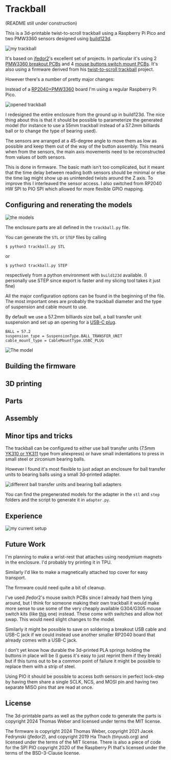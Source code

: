 # Trackball
(README still under construction)

This is a 3d-printable twist-to-scroll trackball using a Raspberry Pi Pico and two PMW3360 sensors designed using [build123d](https://github.com/gumyr/build123d).

![my trackball](img/img1.jpeg)

It's based on [jfedor2](https://github.com/jfedor2)'s excellent set of projects.
In particular it's using 2 [PMW3360 breakout PCBs](https://github.com/jfedor2/pmw3360-breakout) and 4 [mouse buttons switch mount PCBs](https://github.com/jfedor2/mouse-switch-mount-pcb). It's also using a firmware derived from his [twist-to-scroll trackball](https://github.com/jfedor2/twist-to-scroll-trackball) project.

However there's a number of pretty major changes:

Instead of a [RP2040+PMW3360](https://github.com/jfedor2/rp2040-pmw3360) board I'm using a regular Raspberry Pi Pico.

![opened trackball](img/img3.jpeg)

I redesigned the entire enclosure from the ground up in build123d. The nice thing about this is that it should be possible to parameterize the generated model (for instance to use a 55mm trackball instead of a 57.2mm billiards ball or to change the type of bearing used).

The sensors are arranged at a 45-degree angle to move them as low as possible and keep them out of the way of the button assembly.
This means when from the sensors, the main axis movements need to be reconstructed from values of both sensors.

This is done in firmware. The basic math isn't too complicated, but it meant that the time delay between reading both sensors should be minimal or else the time lag might show up as unintended twists around the Z axis.
To improve this I interleaved the sensor access. I also switched from RP2040 HW SPI to PIO SPI which allowed for more flexible GPIO mapping.

## Configuring and renerating the models

![the models](img/img2.png)

The enclosure parts are all defined in the `trackball.py` file.

You can generate the `STL` or `STEP` files by calling

```
$ python3 trackball.py STL
```
or
```
$ python3 trackball.py STEP
```
respectively from a python environment with `build123d` available.
(I personally use STEP since export is faster and my slicing tool takes it just fine)

All the major configuration options can be found in the beginning of the file. The most important ones are probably the trackball diameter and the type of suspension and cable mount to use.

By default we use a 57.2mm billiards size ball, a ball transfer unit suspension and set up an opening for a [USB-C plug](https://www.aliexpress.com/item/1005007593502706.html).
```
BALL = 57.2
suspension_type = SuspensionType.BALL_TRANSFER_UNIT
cable_mount_type = CableMountType.USBC_PLUG
```

![The model](imgs/img2.png)

## Building the firmware

## 3D printing

## Parts

## Assembly

## Minor tips and tricks

The trackball can be configured to either use ball transfer units (7.5mm [YK310 or YK311](https://www.aliexpress.com/item/1005005528750648.html) type from aliexpress) or have small indentations to press in small steel or zirconium bearing balls.

However I found it's most flexible to just adapt an enclosure for ball transfer units to bearing balls using a small 3d-printed adapter.

![different ball transfer units and bearing ball adapters](img/img5.jpeg)

You can find the pregenerated models for the adapter in the `stl` and `step` folders and the script to generate it in `adapter.py`.

## Experience

![my current setup](img/img4.jpeg)

## Future Work

I'm planning to make a wrist-rest that attaches using neodymium magnets in the enclosure. I'd probably try printing it in TPU.

Similarly I'd like to make a magnetically attached top cover for easy transport.

The firmware could need quite a bit of cleanup.

I've used jfedor2's mouse switch PCBs since I already had them lying around, but I think for someone making their own trackball it would make more sense to use some of the very cheaply available G304/G305 mouse switch kits (like [this](https://www.aliexpress.com/item/1005006636817494.html) one) instead. These come with switches and allow hot swap.
This would need slight changes to the model.

Similarly it might be possible to save on soldering a breakout USB cable and USB-C jack if we could instead use another smaller RP2040 board that already comes with a USB-C jack.

I don't yet know how durable the 3d-printed PLA springs holding the buttons in place will be (I guess it's easy to just reprint them if they break) but if this turns out to be a common point of failure it might be possible to replace them with a strip of steel.

Using PIO it should be possible to access both sensors in perfect lock-step by having them share a single SCLK, NCS, and MOSI pin and having two separate MISO pins that are read at once.

## License

The 3d-printable parts as well as the python code to generate the parts is copyright 2024 Thomas Weber and licensed under terms the MIT license.

The firmware is copyright 2024 Thomas Weber, copyright 2021 Jacek Fedrynski (jfedor2), and copyright 2019 Ha Thach (tinyusb.org) and licensed under the terms of the MIT license.
There is also a piece of code for the SPI PIO copyright 2020 of the Raspberry Pi that's licensed under the terms of the BSD-3-Clause license.
